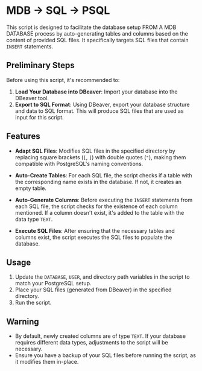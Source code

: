 # MDB -> SQL -> PSQL

This script is designed to facilitate the database setup FROM A MDB  DATABASE process by auto-generating tables and columns based on the content of provided SQL files. It specifically targets SQL files that contain `INSERT` statements.

## Preliminary Steps

Before using this script, it's recommended to:

1. **Load Your Database into DBeaver**: Import your database into the DBeaver tool.
2. **Export to SQL Format**: Using DBeaver, export your database structure and data to SQL format. This will produce SQL files that are used as input for this script.

## Features

- **Adapt SQL Files**: Modifies SQL files in the specified directory by replacing square brackets (`[`, `]`) with double quotes (`"`), making them compatible with PostgreSQL's naming conventions.
  
- **Auto-Create Tables**: For each SQL file, the script checks if a table with the corresponding name exists in the database. If not, it creates an empty table.

- **Auto-Generate Columns**: Before executing the `INSERT` statements from each SQL file, the script checks for the existence of each column mentioned. If a column doesn't exist, it's added to the table with the data type `TEXT`.

- **Execute SQL Files**: After ensuring that the necessary tables and columns exist, the script executes the SQL files to populate the database.

## Usage

1. Update the `DATABASE`, `USER`, and directory path variables in the script to match your PostgreSQL setup.
2. Place your SQL files (generated from DBeaver) in the specified directory.
3. Run the script.

## Warning

- By default, newly created columns are of type `TEXT`. If your database requires different data types, adjustments to the script will be necessary.
- Ensure you have a backup of your SQL files before running the script, as it modifies them in-place.
